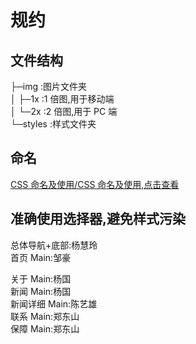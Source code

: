 <!--
 * @Date: 2020-08-21 09:53:33
 * @LastEditors: DSCode
 * @LastEditTime: 2020-08-21 14:46:36
 * @FilePath: \嘉和汽车\README.md
-->

# 规约

## 文件结构

├─img :图片文件夹  
│ ├─1x :1 倍图,用于移动端  
│ └─2x :2 倍图,用于 PC 端  
└─styles :样式文件夹

## 命名

[CSS 命名及使用/CSS 命名及使用,点击查看](./CSS命名及使用/CSS命名及使用.html)

## 准确使用选择器,避免样式污染

总体导航+底部:杨慧玲  
首页 Main:邹豪

关于 Main:杨国  
新闻 Main:杨国  
新闻详细 Main:陈艺雄  
联系 Main:郑东山  
保障 Main:郑东山
